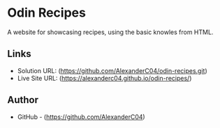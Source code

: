 # Odin Recipes

A website for showcasing recipes, using the basic knowles from HTML.

## Links

- Solution URL: (https://github.com/AlexanderC04/odin-recipes.git)
- Live Site URL: (https://alexanderc04.github.io/odin-recipes/)

## Author

- GitHub - (https://github.com/AlexanderC04)

